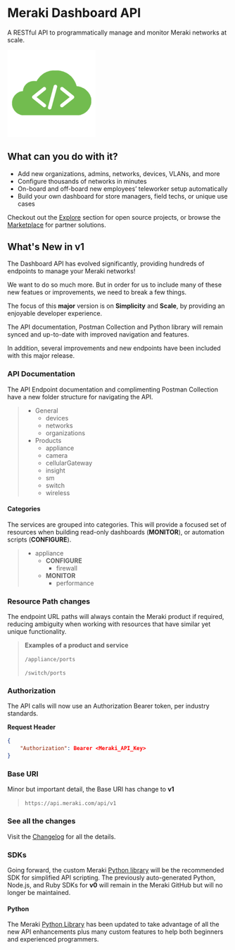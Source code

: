 # Meraki Dashboard API

A RESTful API to programmatically manage and monitor Meraki networks at scale.

<img src="../images/cloud-code.png" width="200px">

## What can you do with it?

- Add new organizations, admins, networks, devices, VLANs, and more
- Configure thousands of networks in minutes
- On-board and off-board new employees’ teleworker setup automatically
- Build your own dashboard for store managers, field techs, or unique use cases

Checkout out the [Explore](https://developer.cisco.com/meraki/explore/) section for open source projects, or browse the [Marketplace](https://apps.meraki.io/) for partner solutions.

## What's New in v1 

The Dashboard API has evolved significantly, providing hundreds of endpoints to manage your Meraki networks!

We want to do so much more. But in order for us to include many of these new featues or improvements, we need to break a few things. 

The focus of this **major** version is on **Simplicity** and **Scale**, by providing an enjoyable developer experience. 

The API documentation, Postman Collection and Python library will remain synced and up-to-date with improved navigation and features.

In addition, several improvements and new endpoints have been included with this major release.


### API Documentation

The API Endpoint documentation and complimenting Postman Collection have a new folder structure for navigating the API. 

> - General
>    - devices
>    - networks
>    - organizations
> - Products
>    - appliance
>    - camera
>    - cellularGateway
>    - insight
>    - sm
>    - switch
>    - wireless


#### Categories

The services are grouped into categories. This will provide a focused set of resources when building read-only dashboards (**MONITOR**), or automation scripts (**CONFIGURE**).


> - appliance
>    - **CONFIGURE**
>        - firewall         
>    - **MONITOR**
>        - performance

### Resource Path changes

The endpoint URL paths will always contain the Meraki product if required, reducing ambiguity when working with resources that have similar yet unique functionality. 

> **Examples of a product and service**
>
> `/appliance/ports`
>
> `/switch/ports`


### Authorization

The API calls will now use an Authorization Bearer token, per industry standards.

**Request Header**

```json
{
    "Authorization": Bearer <Meraki_API_Key>
}
```

### Base URI

Minor but important detail, the Base URI has change to **v1**

> `https://api.meraki.com/api/v1`


### See all the changes

Visit the [Changelog](https://developer.cisco.com/meraki/whats-new/#!v1-0-0-beta-0) for all the details.

### SDKs

Going forward, the custom Meraki [Python library](pythonLibrary.md) will be the recommended SDK for simplified API scripting. The previously auto-generated Python, Node.js, and Ruby SDKs for **v0** will remain in the Meraki GitHub but will no longer be maintained. 

#### Python

The Meraki [Python Library](pythonLibrary.md) has been updated to take advantage of all the new API enhancements plus many custom features to help both beginners and experienced programmers.
